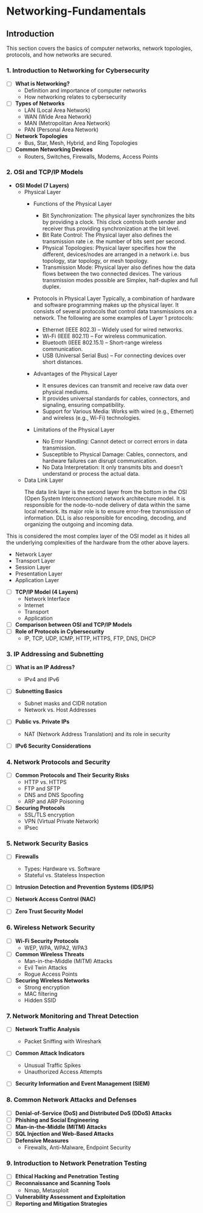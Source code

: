 # Networking-Fundamentals

## Introduction
This section covers the basics of computer networks, network topologies, protocols, and how networks are secured.

### **1. Introduction to Networking for Cybersecurity**
- [ ] **What is Networking?**  
  - Definition and importance of computer networks  
  - How networking relates to cybersecurity  
- [ ] **Types of Networks**  
  - LAN (Local Area Network)  
  - WAN (Wide Area Network)  
  - MAN (Metropolitan Area Network)  
  - PAN (Personal Area Network)  
- [ ] **Network Topologies**  
  - Bus, Star, Mesh, Hybrid, and Ring Topologies  
- [ ] **Common Networking Devices**  
  - Routers, Switches, Firewalls, Modems, Access Points  


### **2. OSI and TCP/IP Models**
- **OSI Model (7 Layers)**  
  - Physical Layer
      - Functions of the Physical Layer
        - Bit Synchronization: The physical layer synchronizes the bits by providing a clock. This clock controls both sender and receiver thus providing synchronization at the bit level.
        - Bit Rate Control: The Physical layer also defines the transmission rate i.e. the number of bits sent per second.
        - Physical Topologies: Physical layer specifies how the different, devices/nodes are arranged in a network i.e. bus topology, star topology, or mesh topology.
        - Transmission Mode: Physical layer also defines how the data flows between the two connected devices. The various transmission modes possible are Simplex, half-duplex and full duplex.
      - Protocols in Physical Layer
Typically, a combination of hardware and software programming makes up the physical layer. It consists of several protocols that control data transmissions on a network. The following are some examples of Layer 1 protocols:

        - Ethernet (IEEE 802.3) – Widely used for wired networks.
        - Wi-Fi (IEEE 802.11) – For wireless communication.
        - Bluetooth (IEEE 802.15.1) – Short-range wireless communication.
        - USB (Universal Serial Bus) – For connecting devices over short distances.

    - Advantages of the Physical Layer
      - It ensures devices can transmit and receive raw data over physical mediums.
      - It provides universal standards for cables, connectors, and signaling, ensuring compatibility.
      - Support for Various Media: Works with wired (e.g., Ethernet) and wireless (e.g., Wi-Fi) technologies.
    - Limitations of the Physical Layer
      - No Error Handling: Cannot detect or correct errors in data transmission.
      - Susceptible to Physical Damage: Cables, connectors, and hardware failures can disrupt communication.
      - No Data Interpretation: It only transmits bits and doesn’t understand or process the actual data.
  - Data Link Layer
    <p> The data link layer is the second layer from the bottom in the OSI (Open System Interconnection) network architecture model. It is responsible for the node-to-node delivery of data within the same local network. Its major role is to ensure error-free transmission of information. DLL is also responsible for encoding, decoding, and organizing the outgoing and incoming data.

This is considered the most complex layer of the OSI model as it hides all the underlying complexities of the hardware from the other above layers. </p>
  - Network Layer  
  - Transport Layer  
  - Session Layer  
  - Presentation Layer  
  - Application Layer  
- [ ] **TCP/IP Model (4 Layers)**  
  - Network Interface  
  - Internet  
  - Transport  
  - Application  
- [ ] **Comparison between OSI and TCP/IP Models**  
- [ ] **Role of Protocols in Cybersecurity**  
  - IP, TCP, UDP, ICMP, HTTP, HTTPS, FTP, DNS, DHCP  


### **3. IP Addressing and Subnetting**
- [ ] **What is an IP Address?**  
  - IPv4 and IPv6  
- [ ] **Subnetting Basics**  
  - Subnet masks and CIDR notation  
  - Network vs. Host Addresses  
- [ ] **Public vs. Private IPs**  
  - NAT (Network Address Translation) and its role in security  
- [ ] **IPv6 Security Considerations**  


### **4. Network Protocols and Security**
- [ ] **Common Protocols and Their Security Risks**  
  - HTTP vs. HTTPS  
  - FTP and SFTP  
  - DNS and DNS Spoofing  
  - ARP and ARP Poisoning  
- [ ] **Securing Protocols**  
  - SSL/TLS encryption  
  - VPN (Virtual Private Network)  
  - IPsec  


### **5. Network Security Basics**
- [ ] **Firewalls**  
  - Types: Hardware vs. Software  
  - Stateful vs. Stateless Inspection  
- [ ] **Intrusion Detection and Prevention Systems (IDS/IPS)**  
- [ ] **Network Access Control (NAC)**  
- [ ] **Zero Trust Security Model**  


### **6. Wireless Network Security**
- [ ] **Wi-Fi Security Protocols**  
  - WEP, WPA, WPA2, WPA3  
- [ ] **Common Wireless Threats**  
  - Man-in-the-Middle (MITM) Attacks  
  - Evil Twin Attacks  
  - Rogue Access Points  
- [ ] **Securing Wireless Networks**  
  - Strong encryption  
  - MAC filtering  
  - Hidden SSID  


### **7. Network Monitoring and Threat Detection**
- [ ] **Network Traffic Analysis**  
  - Packet Sniffing with Wireshark  
- [ ] **Common Attack Indicators**  
  - Unusual Traffic Spikes  
  - Unauthorized Access Attempts  
- [ ] **Security Information and Event Management (SIEM)**  


### **8. Common Network Attacks and Defenses**
- [ ] **Denial-of-Service (DoS) and Distributed DoS (DDoS) Attacks**  
- [ ] **Phishing and Social Engineering**  
- [ ] **Man-in-the-Middle (MITM) Attacks**  
- [ ] **SQL Injection and Web-Based Attacks**  
- [ ] **Defensive Measures**  
  - Firewalls, Anti-Malware, Endpoint Security  


### **9. Introduction to Network Penetration Testing**
- [ ] **Ethical Hacking and Penetration Testing**  
- [ ] **Reconnaissance and Scanning Tools**  
  - Nmap, Metasploit  
- [ ] **Vulnerability Assessment and Exploitation**  
- [ ] **Reporting and Mitigation Strategies**  
